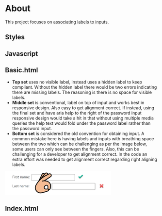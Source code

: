 # About

This project focuses on [associating labels to inputs](https://www.w3.org/WAI/WCAG21/Techniques/html/H44).

<style type="text/css">
	img[alt=thumbNail] { width: 350px; }
</style>

## Styles

## Javascript


## Basic.html

- **Top set** uses no visible label, instead uses a hidden label to keep compliant. Without the hidden label there would be two errors indicating there are missing labels. The reasoning is there is no space for visible labels.
- **Middle set** is conventional, label on top of input and works best in responsive design. Also easy to get alignment correct. If instead, using the final set and have aria help to the right of the password input responsive design would take a hit in that without using multiple media queries the help text would fold under the password label rather than the password input.
- **Bottom set** is considered the old convention for obtaining input. A common mistake here is having labels and inputs with breathing space between the two which can be challenging as per the image below, some users can only see between the fingers. Also, this can be challenging for a developer to get alignment correct. In the code an extra effort was needed to get alignment correct regarding right aligning labels.

[<img src="assets/Figure1.png" alt="thumbNail"/>](assets/Figure1.png)

## Index.html
